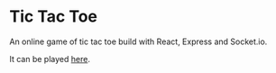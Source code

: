 # Tic Tac Toe
An online game of tic tac toe build with React, Express and Socket.io.

It can be played [here](https://tic-tac-toe-023.herokuapp.com/).
